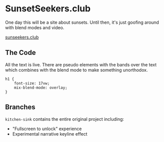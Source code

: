 # SunsetSeekers.club
One day this will be a site about sunsets. Until then, it's just goofing around with blend modes and video.

[sunseekers.club](http://sunseekers.club)

## The Code
All the text is live. There are pseudo elements with the bands over the text which combines with the blend mode to make something unorthodox.

```
h1 {
    font-size: 17vw;
    mix-blend-mode: overlay;
}
```

## Branches
`kitchen-sink` contains the entire original project including:
 - "Fullscreen to unlock" experience
 - Experimental narrative keyline effect
